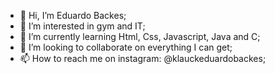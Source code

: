 - 👋 Hi, I’m Eduardo Backes;
- 👀 I’m interested in gym and IT;
- 🌱 I’m currently learning Html, Css, Javascript, Java and C;
- 💞️ I’m looking to collaborate on everything I can get;
- 📫 How to reach me on instagram: @klauckeduardobackes;

<!---
BackesEdu/BackesEdu is a ✨ special ✨ repository because its `README.md` (this file) appears on your GitHub profile.
You can click the Preview link to take a look at your changes.
--->
